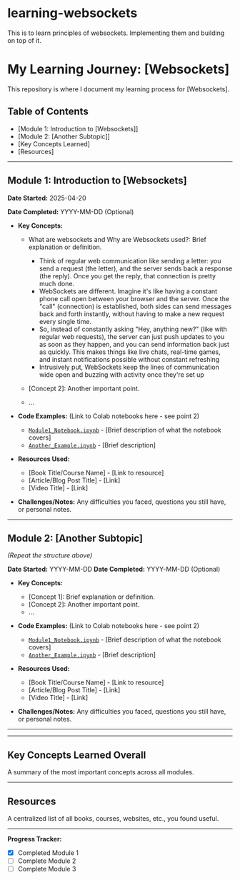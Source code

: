 # learning-websockets
This is to learn principles of websockets. Implementing them and building on top of it.


# My Learning Journey: [Websockets]

This repository is where I document my learning process for [Websockets].

## Table of Contents
- [Module 1: Introduction to [Websockets]]
- [Module 2: [Another Subtopic]]
- [Key Concepts Learned]
- [Resources]

---

## Module 1: Introduction to [Websockets]

**Date Started:** 2025-04-20

**Date Completed:** YYYY-MM-DD (Optional)

* **Key Concepts:**
  
    * What are websockets and Why are Websockets used?: Brief explanation or definition.
      - Think of regular web communication like sending a letter: you send a request (the letter),
        and the server sends back a response (the reply). Once you get the reply, that connection is pretty much done.
      - WebSockets are different. Imagine it's like having a constant phone call
        open between your browser and the server. Once the "call" (connection) is
        established, both sides can send messages back and forth instantly,
        without having to make a new request every single time.
      - So, instead of constantly asking "Hey, anything new?" (like with regular web requests), the server can just push updates to you as soon as they
        happen, and you can send information back just as quickly. This makes things like live chats, real-time games, and instant notifications possible
        without constant refreshing
      - Intrusively put, WebSockets keep the lines of communication wide open and buzzing with activity once they're set up


    * [Concept 2]: Another important point.
    * ...

* **Code Examples:** (Link to Colab notebooks here - see point 2)
    * [`Module1_Notebook.ipynb`](link-to-notebook-on-github) - [Brief description of what the notebook covers]
    * [`Another_Example.ipynb`](link-to-another-notebook) - [Brief description]

* **Resources Used:**
    * [Book Title/Course Name] - [Link to resource]
    * [Article/Blog Post Title] - [Link]
    * [Video Title] - [Link]

* **Challenges/Notes:** Any difficulties you faced, questions you still have, or personal notes.

---

## Module 2: [Another Subtopic]

*(Repeat the structure above)*

**Date Started:** YYYY-MM-DD
**Date Completed:** YYYY-MM-DD (Optional)

* **Key Concepts:**
    * [Concept 1]: Brief explanation or definition.
    * [Concept 2]: Another important point.
    * ...

* **Code Examples:** (Link to Colab notebooks here - see point 2)
    * [`Module1_Notebook.ipynb`](link-to-notebook-on-github) - [Brief description of what the notebook covers]
    * [`Another_Example.ipynb`](link-to-another-notebook) - [Brief description]

* **Resources Used:**
    * [Book Title/Course Name] - [Link to resource]
    * [Article/Blog Post Title] - [Link]
    * [Video Title] - [Link]

* **Challenges/Notes:** Any difficulties you faced, questions you still have, or personal notes.

---

---

## Key Concepts Learned Overall

A summary of the most important concepts across all modules.

---

## Resources

A centralized list of all books, courses, websites, etc., you found useful.

---

**Progress Tracker:**

- [x] Completed Module 1
- [ ] Complete Module 2
- [ ] Complete Module 3
